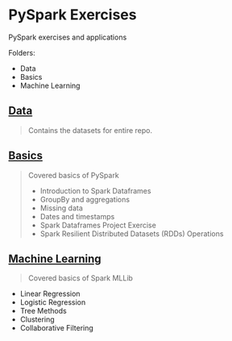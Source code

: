 # PySpark Exercises
PySpark exercises and applications

Folders:
* Data
* Basics
* Machine Learning

## [Data](https://github.com/eren-darici/pyspark-exercises/tree/master/data)
> Contains the datasets for entire repo.

## [Basics](https://github.com/eren-darici/pyspark-exercises/tree/master/Basics)
> Covered basics of PySpark
>   - Introduction to Spark Dataframes
>   - GroupBy and aggregations
>   - Missing data
>   - Dates and timestamps
>   - Spark Dataframes Project Exercise
>   - Spark Resilient Distributed Datasets (RDDs) Operations


## [Machine Learning](https://github.com/eren-darici/pyspark-exercises/tree/master/ML)
> Covered basics of Spark MLLib
- Linear Regression
- Logistic Regression
- Tree Methods
- Clustering
- Collaborative Filtering